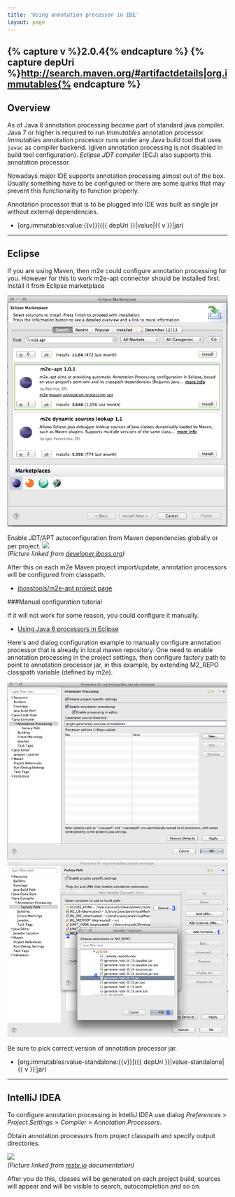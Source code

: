 ```yaml
---
title: 'Using annotation processor in IDE'
layout: page
---
```


{% capture v %}2.0.4{% endcapture %}
{% capture depUri %}http://search.maven.org/#artifactdetails|org.immutables{% endcapture %}
--------
Overview
--------

As of Java 6 annotation processing became part of standard java compiler.
Java 7 or higher is required to run _Immutables_ annotation processor.
_Immutables_ annotation processor runs under any Java build tool that uses `javac` as compiler backend.
(given annotation processing is not disabled in build tool configuration).
_Eclipse JDT compiler_ (ECJ) also supports this annotation processor.

Nowadays major IDE supports annotation processing almost out of the box.
Usually something have to be configured or there are some quirks that may prevent this functionality to function properly.

Annotation processor that is to be plugged into IDE was built as single jar without external dependencies.

- [org.immutables:value:{{v}}]({{ depUri }}|value|{{ v }}|jar)

-------
Eclipse
-------

If you are using Maven, then m2e could configure annotation processing for you. However for this to work m2e-apt connector should be installed first. Install it from Eclipse marketplace

<img src="pix/eclipse-marketplace.png">

Enable JDT/APT autoconfiguration from Maven dependencies globally or per project.
<img src="https://developer.jboss.org/servlet/JiveServlet/downloadImage/38-4947-18599/620-226/m2e-apt-prefs.png"><br>
_(Picture linked from [developer.jboss.org](https://developer.jboss.org/en/tools/blog/2012/05/20/annotation-processing-support-in-m2e-or-m2e-apt-100-is-out))_

After this on each m2e Maven project import/update, annotation processors will be configured from classpath.

- [jbosstools/m2e-apt project page](https://github.com/jbosstools/m2e-apt)

###Manual configuration tutorial

If it will not work for some reason, you could configure it manually. 

* [Using Java 6 processors in Eclipse](http://kerebus.com/2011/02/using-java-6-processors-in-eclipse/)

Here's and dialog configuration example to manually configure annotation processor that is already in local maven repository. One need to enable annotation processing in the project settings, then configure factory path to point to annotation processor jar, in this example, by extending M2_REPO classpath variable (defined by m2e).

<img src="pix/eclipse-annotation-processing.png">

<img src="pix/eclipse-factory-path.png">

Be sure to pick correct version of annotation processor jar.

- [org.immutables:value-standalone:{{v}}]({{ depUri }}|value-standalone|{{ v }}|jar)

-------------
IntelliJ IDEA
-------------
To configure annotation processing in IntelliJ IDEA use dialog
_Preferences_ > _Project Settings_ > _Compiler_ > _Annotation Processors_.

Obtain annotation processors from project classpath and specify output directories.

<img src="http://restx.io/images/docs/idea-annotation-processor-preferences.png"><br>
_(Picture linked from [restx.io](http://restx.io) documentation)_

After you do this, classes will be generated on each project build, sources will appear and will be visible to search, autocompletion and so on.
